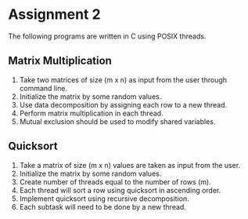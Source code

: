 # Assignment 2

The following programs are written in C using POSIX threads.

## Matrix Multiplication

  1. Take two matrices of size (m x n) as input from the user through command line.
  2. Initialize the matrix by some random values.
  3. Use data decomposition by assigning each row to a new thread.
  4. Perform matrix multiplication in each thread.
  5. Mutual exclusion should be used to modify shared variables.

## Quicksort

  1. Take a matrix of size (m x n) values are taken as input from the user.
  2. Initialize the matrix by some random values.
  3. Create number of threads equal to the number of rows (m).
  4. Each thread will sort a row using quicksort in ascending order.
  5. Implement quicksort using recursive decomposition.
  6. Each subtask will need to be done by a new thread.
